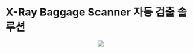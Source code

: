 # X-Ray Baggage Scanner 자동 검출 솔루션
<center><img src="https://user-images.githubusercontent.com/55044675/146106205-337bca43-eefc-4822-9d6b-c467214ca20d.png"></center>

